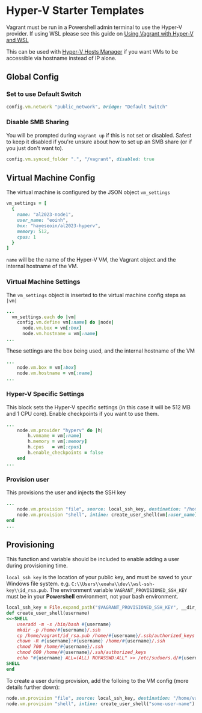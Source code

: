 # Hyper-V Starter Templates

Vagrant must be run in a Powershell admin terminal to use the Hyper-V provider. If using WSL please see this guide on [Using Vagrant with Hyper-V and WSL](using-vagrant-with-hyper-v-and-wsl)

This can be used with [Hyper-V Hosts Manager](https://github.com/hayeseoin/hyper-v-hosts-manager) if you want VMs to be accessible via hostname instead of IP alone. 

## Global Config

### Set to use Default Switch

```ruby
config.vm.network "public_network", bridge: "Default Switch"
```

### Disable SMB Sharing
You will be prompted during `vagrant up` if this is not set or disabled. Safest to keep it disabled if you're unsure about how to set up an SMB share (or if you just don't want to).

```ruby
config.vm.synced_folder ".", "/vagrant", disabled: true
```

## Virtual Machine Config

The virtual machine is configured by the JSON object `vm_settings`
```ruby
vm_settings = [ 
  {   
    name: "al2023-node1",
    user_name: "eoinh",
    box: "hayeseoin/al2023-hyperv",
    memory: 512, 
    cpus: 1 
  }
]
```
`name` will be the name of the Hyper-V VM, the Vagrant object and the internal hostname of the VM.


### Virtual Machine Settings
The `vm_settings` object is inserted to the virtual machine config steps as `|vm|`
```ruby
...
  vm_settings.each do |vm|
    config.vm.define vm[:name] do |node|
      node.vm.box = vm[:box]
      node.vm.hostname = vm[:name]
...
```

These settings are the box being used, and the internal hostname of the VM
```ruby
...
    node.vm.box = vm[:box]
    node.vm.hostname = vm[:name]
...
```
### Hyper-V Specific Settings
This block sets the Hyper-V specific settings (in this case it will be 512 MB and 1 CPU core). Enable checkpoints if you want to use them.
```ruby
...
    node.vm.provider "hyperv" do |h|
        h.vmname = vm[:name]
        h.memory = vm[:memory]
        h.cpus   = vm[:cpus]
        h.enable_checkpoints = false
    end
...
```
### Provision user
This provisions the user and injects the SSH key
```ruby
...
    node.vm.provision "file", source: local_ssh_key, destination: "/home/vagrant/id_rsa.pub"
    node.vm.provision "shell", inline: create_user_shell(vm[:user_name])
end
...
```
## Provisioning
This function and variable should be included to enable adding a user during provisioning time. 

`local_ssh_key` is the location of your public key, and must be saved to your Windows file system. e.g. `C:\\Users\\eoaha\\dev\\wsl-ssh-key\\id_rsa.pub`. The environment variable `VAGRANT_PROVISIONED_SSH_KEY` must be in your **Powershell** environment, not your bash environment. 

```ruby
local_ssh_key = File.expand_path("$VAGRANT_PROVISIONED_SSH_KEY", __dir__)
def create_user_shell(username)
<<-SHELL
    useradd -m -s /bin/bash #{username}
    mkdir -p /home/#{username}/.ssh
    cp /home/vagrant/id_rsa.pub /home/#{username}/.ssh/authorized_keys
    chown -R #{username}:#{username} /home/#{username}/.ssh
    chmod 700 /home/#{username}/.ssh
    chmod 600 /home/#{username}/.ssh/authorized_keys
    echo "#{username} ALL=(ALL) NOPASSWD:ALL" >> /etc/sudoers.d/#{username}
SHELL
end
```
To create a user during provision, add the folloing to the VM config (more details further down):
```ruby
node.vm.provision "file", source: local_ssh_key, destination: "/home/vagrant/id_rsa.pub"
node.vm.provision "shell", inline: create_user_shell("some-user-name")
```